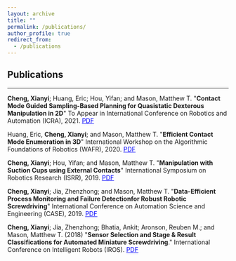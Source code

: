 ```yaml
---
layout: archive
title: ""
permalink: /publications/
author_profile: true
redirect_from:
  - /publications
---
```


## Publications
-----
**Cheng, Xianyi**; Huang, Eric; Hou, Yifan; and Mason, Matthew T. "**Contact Mode Guided Sampling-Based Planning for Quasistatic Dexterous Manipulation in 2D**" To Appear in International Conference on Robotics and Automation (ICRA), 2021.  [<span style="color:blue; text-decoration:underline">PDF</span>](https://arxiv.org/abs/2011.01454)


Huang, Eric, **Cheng, Xianyi**; and Mason, Matthew T. "**Efficient Contact Mode Enumeration in 3D**" International Workshop on the Algorithmic Foundations of Robotics (WAFR), 2020.  [<span style="color:blue; text-decoration:underline">PDF</span>](https://xianyicheng.github.io/files/huang_wafr20.pdf)

**Cheng, Xianyi**; Hou, Yifan; and Mason, Matthew T. "**Manipulation with Suction Cups using External
Contacts**" International Symposium on Robotics Research (ISRR), 2019.  [<span style="color:blue; text-decoration:underline">PDF</span>](https://xianyicheng.github.io/files/cheng_isrr19.pdf)

**Cheng, Xianyi**; Jia, Zhenzhong; and Mason, Matthew T. "**Data-Efficient  Process  Monitoring  and  Failure  Detectionfor  Robust  Robotic  Screwdriving**" International Conference on Automation Science and Engineering (CASE), 2019. [<span style="color:blue; text-decoration:underline">PDF</span>](https://xianyicheng.github.io/files/cheng_case19.pdf)

**Cheng, Xianyi**; Jia, Zhenzhong; Bhatia, Ankit; Aronson, Reuben M.; and Mason, Matthew T. (2018) "**Sensor Selection and Stage & Result Classifications for Automated Miniature Screwdriving**." International Conference on Intelligent Robots (IROS). [<span style="color:blue; text-decoration:underline">PDF</span>](https://xianyicheng.github.io/files/cheng_iros18.pdf)
